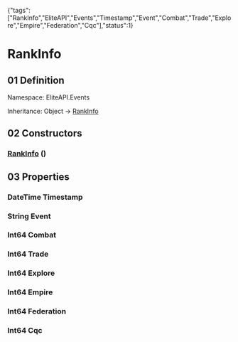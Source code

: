 {"tags":["RankInfo","EliteAPI","Events","Timestamp","Event","Combat","Trade","Explore","Empire","Federation","Cqc"],"status":1}

# RankInfo

## 01 Definition

Namespace: <span class='code'>EliteAPI.Events</span>

Inheritance: <span class='code'>Object</span> → <span class='code'>[RankInfo](../../EliteAPI/Events/RankInfo.html)</span>

## 02 Constructors

### <span class='code'>[RankInfo](../../EliteAPI/Events/RankInfo.html)</span> ()

## 03 Properties

### <span class='code'>DateTime</span> Timestamp

### <span class='code'>String</span> Event

### <span class='code'>Int64</span> Combat

### <span class='code'>Int64</span> Trade

### <span class='code'>Int64</span> Explore

### <span class='code'>Int64</span> Empire

### <span class='code'>Int64</span> Federation

### <span class='code'>Int64</span> Cqc

